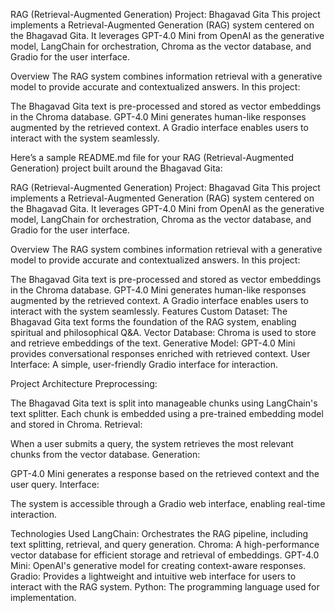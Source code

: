 RAG (Retrieval-Augmented Generation) Project: Bhagavad Gita
This project implements a Retrieval-Augmented Generation (RAG) system centered on the Bhagavad Gita. It leverages GPT-4.0 Mini from OpenAI as the generative model, LangChain for orchestration, Chroma as the vector database, and Gradio for the user interface.

Overview
The RAG system combines information retrieval with a generative model to provide accurate and contextualized answers. In this project:

The Bhagavad Gita text is pre-processed and stored as vector embeddings in the Chroma database.
GPT-4.0 Mini generates human-like responses augmented by the retrieved context.
A Gradio interface enables users to interact with the system seamlessly.


Here’s a sample README.md file for your RAG (Retrieval-Augmented Generation) project built around the Bhagavad Gita:

RAG (Retrieval-Augmented Generation) Project: Bhagavad Gita
This project implements a Retrieval-Augmented Generation (RAG) system centered on the Bhagavad Gita. It leverages GPT-4.0 Mini from OpenAI as the generative model, LangChain for orchestration, Chroma as the vector database, and Gradio for the user interface.

Overview
The RAG system combines information retrieval with a generative model to provide accurate and contextualized answers. In this project:

The Bhagavad Gita text is pre-processed and stored as vector embeddings in the Chroma database.
GPT-4.0 Mini generates human-like responses augmented by the retrieved context.
A Gradio interface enables users to interact with the system seamlessly.
Features
Custom Dataset: The Bhagavad Gita text forms the foundation of the RAG system, enabling spiritual and philosophical Q&A.
Vector Database: Chroma is used to store and retrieve embeddings of the text.
Generative Model: GPT-4.0 Mini provides conversational responses enriched with retrieved context.
User Interface: A simple, user-friendly Gradio interface for interaction.

Project Architecture
Preprocessing:

The Bhagavad Gita text is split into manageable chunks using LangChain's text splitter.
Each chunk is embedded using a pre-trained embedding model and stored in Chroma.
Retrieval:

When a user submits a query, the system retrieves the most relevant chunks from the vector database.
Generation:

GPT-4.0 Mini generates a response based on the retrieved context and the user query.
Interface:

The system is accessible through a Gradio web interface, enabling real-time interaction.



Technologies Used
LangChain: Orchestrates the RAG pipeline, including text splitting, retrieval, and query generation.
Chroma: A high-performance vector database for efficient storage and retrieval of embeddings.
GPT-4.0 Mini: OpenAI's generative model for creating context-aware responses.
Gradio: Provides a lightweight and intuitive web interface for users to interact with the RAG system.
Python: The programming language used for implementation.


